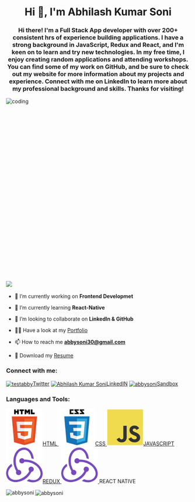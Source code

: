 
<!---
Abby/Testabby is a ✨ special ✨ repository because its `README.md` (this file) appears on your GitHub profile.
You can click the Preview link to take a look at your changes.
--->

<h1 align="center">Hi 👋, I'm Abhilash Kumar Soni</h1>
<h3 align="center">Hi there! I'm a Full Stack App developer with over 200+ consistent hrs of experience building  applications. I have a strong background in JavaScript, Redux and React, and I'm keen on to learn and try new technologies. In my free time, I enjoy creating random applications and attending workshops. You can find some of my work on GitHub, and be sure to check out my website for more information about my projects and experience. Connect with me on LinkedIn to learn more about my professional background and skills. Thanks for visiting!</h3>

<img align="right" alt="coding" width="100%" height="500px" src="https://www.sarvika.com/wp-content/uploads/2021/03/Backend-Developer-Python-GIF-Dribble.gif">


<p align="left"> <img src="https://komarev.com/ghpvc/?username=pannakbhushana&label=Profile%20views&color=0e75b6&style=flat"  /> </p>

- 🔭 I’m currently working on **Frontend Developmet**

- 🌱 I’m currently learning **React-Native**

- 👯 I’m looking to collaborate on **LinkedIn & GitHub**

- 👨‍💻 Have a look at my  <a href="https://abbysoni.github.io/Portfolio/">Portfolio</a> 

- 📫 How to reach me **abbysoni30@gmail.com** 

- 📄 Download my <a href="https://drive.google.com/file/d/1N_G24zWB5SUy0rQrqyVCiyV2VbEJsXS5/view?usp=sharing">Resume</a> 

<h3 align="left">Connect with me:</h3>
<p align="left">
<a href="https://twitter.com/testabby" target="blank"><img align="center" src="https://raw.githubusercontent.com/rahuldkjain/github-profile-readme-generator/master/src/images/icons/Social/twitter.svg" alt="testabby" height="30" width="40" />Twitter</a>
<a href="https://linkedin.com/in/abhilash kumar soni" target="blank"><img align="center" src="https://raw.githubusercontent.com/rahuldkjain/github-profile-readme-generator/master/src/images/icons/Social/linked-in-alt.svg" alt="Abhilash Kumar Soni" height="30" width="40" />LinkedIN</a>
<a href="https://codesandbox.io/u/abbysoni" target="blank"><img align="center" src="https://raw.githubusercontent.com/rahuldkjain/github-profile-readme-generator/master/src/images/icons/Social/codesandbox.svg" alt="abbysoni" height="30" width="40" />Sandbox</a>


<h3 align="left">Languages and Tools:</h3>
<p align="left">
<a href="https://www.w3.org/html/" target="_blank" rel="noreferrer"> <img src="https://raw.githubusercontent.com/devicons/devicon/master/icons/html5/html5-original-wordmark.svg" alt="html5" width="100" height="100"/>HTML </a>
 <a href="https://www.w3schools.com/css/" target="_blank" rel="noreferrer"> <img src="https://raw.githubusercontent.com/devicons/devicon/master/icons/css3/css3-original-wordmark.svg" alt="css3" width="100" height="100"/>CSS </a> 
  <a href="https://developer.mozilla.org/en-US/docs/Web/JavaScript" target="_blank" rel="noreferrer"> <img src="https://raw.githubusercontent.com/devicons/devicon/master/icons/javascript/javascript-original.svg" alt="javascript" width="100" height="100"/>JAVASCRIPT </a> 
<a href="https://redux.js.org" target="_blank" rel="noreferrer"> <img src="https://raw.githubusercontent.com/devicons/devicon/master/icons/redux/redux-original.svg" alt="redux" width="100" height="100"/>REDUX </a> 
<a href="https://reactnative.js.org" target="_blank" rel="noreferrer"> <img src="https://raw.githubusercontent.com/devicons/devicon/master/icons/redux/redux-original.svg" alt="React Native" width="100" height="100"/> </a> REACT NATIVE </p>
<!--   <a href="https://www.firebase.com/" target="_blank" rel="noreferrer"> <img src="https://raw.githubusercontent.com/devicons/devicon/master/icons/firebase/firebase-original-wordmark.svg" alt="mongodb" width="100" height="100"/>FIREBASE </a> -->

<p><img align="left" src="https://github-readme-stats.vercel.app/api/top-langs?username=abbysoni&show_icons=true&locale=en&layout=compact" alt="abbysoni" /></p>

<p>&nbsp;<img align="center" src="https://github-readme-stats.vercel.app/api?username=abbysoni&show_icons=true&locale=en" alt="abbysoni" /></p>

